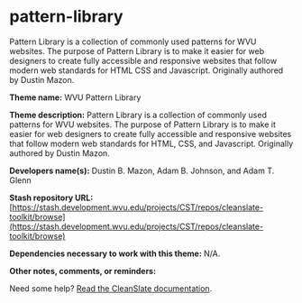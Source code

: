 pattern-library
==================

Pattern Library is a collection of commonly used patterns for WVU websites. The purpose of Pattern Library is to make it easier for web designers to create fully accessible and responsive websites that follow modern web standards for HTML CSS and Javascript. Originally authored by Dustin Mazon.

**Theme name:** WVU Pattern Library

**Theme description:** Pattern Library is a collection of commonly used patterns for WVU websites. The purpose of Pattern Library is to make it easier for web designers to create fully accessible and responsive websites that follow modern web standards for HTML, CSS, and Javascript. Originally authored by Dustin Mazon.

**Developers name(s):** Dustin B. Mazon, Adam B. Johnson, and Adam T. Glenn

**Stash repository URL:** [https://stash.development.wvu.edu/projects/CST/repos/cleanslate-toolkit/browse](https://stash.development.wvu.edu/projects/CST/repos/cleanslate-toolkit/browse)

**Dependencies necessary to work with this theme:** N/A.

**Other notes, comments, or reminders:**

Need some help? [Read the CleanSlate documentation](https://github.com/wvuweb/cleanslate-toolkit/wiki).
